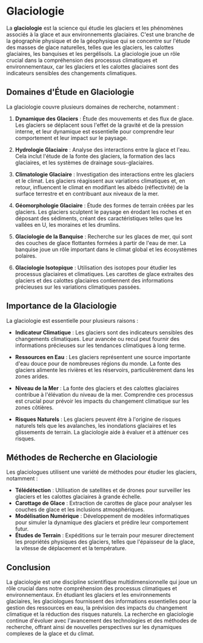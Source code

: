 # Glaciologie

La **glaciologie** est la science qui étudie les glaciers et les phénomènes associés à la glace et aux environnements glaciaires. C'est une branche de la géographie physique et de la géophysique qui se concentre sur l'étude des masses de glace naturelles, telles que les glaciers, les calottes glaciaires, les banquises et les pergélisols. La glaciologie joue un rôle crucial dans la compréhension des processus climatiques et environnementaux, car les glaciers et les calottes glaciaires sont des indicateurs sensibles des changements climatiques.

## Domaines d'Étude en Glaciologie

La glaciologie couvre plusieurs domaines de recherche, notamment :

1. **Dynamique des Glaciers** : Étude des mouvements et des flux de glace. Les glaciers se déplacent sous l'effet de la gravité et de la pression interne, et leur dynamique est essentielle pour comprendre leur comportement et leur impact sur le paysage.

2. **Hydrologie Glaciaire** : Analyse des interactions entre la glace et l'eau. Cela inclut l'étude de la fonte des glaciers, la formation des lacs glaciaires, et les systèmes de drainage sous-glaciaires.

3. **Climatologie Glaciaire** : Investigation des interactions entre les glaciers et le climat. Les glaciers réagissent aux variations climatiques et, en retour, influencent le climat en modifiant les albédo (réflectivité) de la surface terrestre et en contribuant aux niveaux de la mer.

4. **Géomorphologie Glaciaire** : Étude des formes de terrain créées par les glaciers. Les glaciers sculptent le paysage en érodant les roches et en déposant des sédiments, créant des caractéristiques telles que les vallées en U, les moraines et les drumlins.

5. **Glaciologie de la Banquise** : Recherche sur les glaces de mer, qui sont des couches de glace flottantes formées à partir de l'eau de mer. La banquise joue un rôle important dans le climat global et les écosystèmes polaires.

6. **Glaciologie Isotopique** : Utilisation des isotopes pour étudier les processus glaciaires et climatiques. Les carottes de glace extraites des glaciers et des calottes glaciaires contiennent des informations précieuses sur les variations climatiques passées.

## Importance de la Glaciologie

La glaciologie est essentielle pour plusieurs raisons :

- **Indicateur Climatique** : Les glaciers sont des indicateurs sensibles des changements climatiques. Leur avancée ou recul peut fournir des informations précieuses sur les tendances climatiques à long terme.

- **Ressources en Eau** : Les glaciers représentent une source importante d'eau douce pour de nombreuses régions du monde. La fonte des glaciers alimente les rivières et les réservoirs, particulièrement dans les zones arides.

- **Niveau de la Mer** : La fonte des glaciers et des calottes glaciaires contribue à l'élévation du niveau de la mer. Comprendre ces processus est crucial pour prévoir les impacts du changement climatique sur les zones côtières.

- **Risques Naturels** : Les glaciers peuvent être à l'origine de risques naturels tels que les avalanches, les inondations glaciaires et les glissements de terrain. La glaciologie aide à évaluer et à atténuer ces risques.

## Méthodes de Recherche en Glaciologie

Les glaciologues utilisent une variété de méthodes pour étudier les glaciers, notamment :

- **Télédétection** : Utilisation de satellites et de drones pour surveiller les glaciers et les calottes glaciaires à grande échelle.
- **Carottage de Glace** : Extraction de carottes de glace pour analyser les couches de glace et les inclusions atmosphériques.
- **Modélisation Numérique** : Développement de modèles informatiques pour simuler la dynamique des glaciers et prédire leur comportement futur.
- **Études de Terrain** : Expéditions sur le terrain pour mesurer directement les propriétés physiques des glaciers, telles que l'épaisseur de la glace, la vitesse de déplacement et la température.

## Conclusion

La glaciologie est une discipline scientifique multidimensionnelle qui joue un rôle crucial dans notre compréhension des processus climatiques et environnementaux. En étudiant les glaciers et les environnements glaciaires, les glaciologues fournissent des informations essentielles pour la gestion des ressources en eau, la prévision des impacts du changement climatique et la réduction des risques naturels. La recherche en glaciologie continue d'évoluer avec l'avancement des technologies et des méthodes de recherche, offrant ainsi de nouvelles perspectives sur les dynamiques complexes de la glace et du climat.